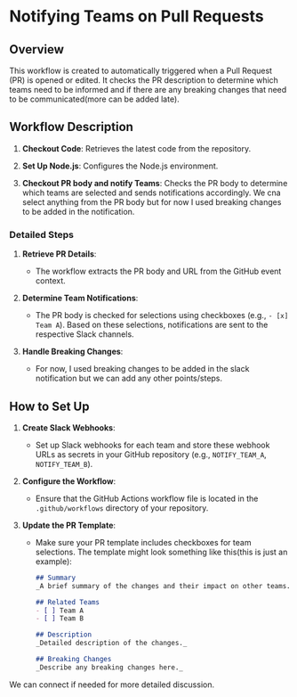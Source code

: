 # Notifying Teams on Pull Requests

## Overview

This workflow is created to automatically triggered when a Pull Request (PR) is opened or edited. It checks the PR description to determine which teams need to be informed and if there are any breaking changes that need to be communicated(more can be added late).

## Workflow Description
1. **Checkout Code**: Retrieves the latest code from the repository.

2. **Set Up Node.js**: Configures the Node.js environment.

3. **Checkout PR body and notify Teams**: Checks the PR body to determine which teams are selected and sends notifications accordingly. We cna select anything from the PR body but for now I used breaking changes to be added in the notification.

### Detailed Steps

1. **Retrieve PR Details**:
   - The workflow extracts the PR body and URL from the GitHub event context.

2. **Determine Team Notifications**:
   - The PR body is checked for selections using checkboxes (e.g., `- [x] Team A`). Based on these selections, notifications are sent to the respective Slack channels.

3. **Handle Breaking Changes**:
   - For now, I used breaking changes to be added in the slack notification but we can add any other points/steps. 

## How to Set Up
1. **Create Slack Webhooks**:
   - Set up Slack webhooks for each team and store these webhook URLs as secrets in your GitHub repository (e.g., `NOTIFY_TEAM_A`, `NOTIFY_TEAM_B`).

2. **Configure the Workflow**:
   - Ensure that the GitHub Actions workflow file is located in the `.github/workflows` directory of your repository.

3. **Update the PR Template**:
   - Make sure your PR template includes checkboxes for team selections. The template might look something like this(this is just an example):

     ```markdown
     ## Summary
     _A brief summary of the changes and their impact on other teams._

     ## Related Teams
     - [ ] Team A
     - [ ] Team B

     ## Description
     _Detailed description of the changes._

     ## Breaking Changes
     _Describe any breaking changes here._
     ```


We can connect if needed for more detailed discussion.
